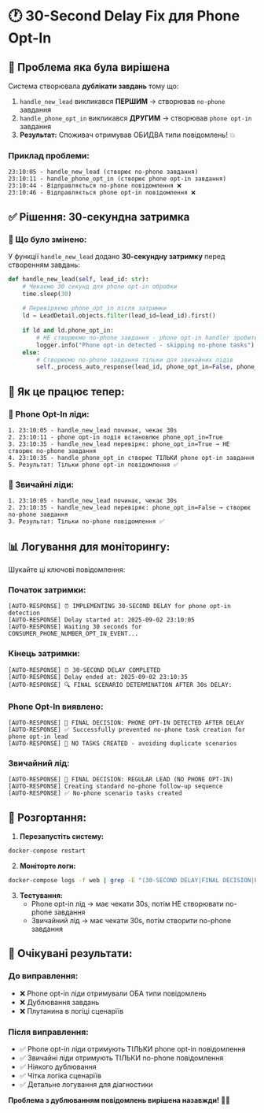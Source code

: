 # 🕐 30-Second Delay Fix для Phone Opt-In

## 🚨 Проблема яка була вирішена

Система створювала **дублікати завдань** тому що:

1. `handle_new_lead` викликався **ПЕРШИМ** → створював `no-phone` завдання
2. `handle_phone_opt_in` викликався **ДРУГИМ** → створював `phone opt-in` завдання  
3. **Результат:** Споживач отримував ОБИДВА типи повідомлень! 💥

### Приклад проблеми:
```
23:10:05 - handle_new_lead (створює no-phone завдання)
23:10:11 - handle_phone_opt_in (створює phone opt-in завдання)
23:10:44 - Відправляється no-phone повідомлення ❌
23:10:46 - Відправляється phone opt-in повідомлення ❌
```

## ✅ Рішення: 30-секундна затримка

### 🔧 Що було змінено:

У функції `handle_new_lead` додано **30-секундну затримку** перед створенням завдань:

```python
def handle_new_lead(self, lead_id: str):
    # Чекаємо 30 секунд для phone opt-in обробки
    time.sleep(30)
    
    # Перевіряємо phone_opt_in після затримки
    ld = LeadDetail.objects.filter(lead_id=lead_id).first()
    
    if ld and ld.phone_opt_in:
        # НЕ створюємо no-phone завдання - phone opt-in handler зробить це
        logger.info("Phone opt-in detected - skipping no-phone tasks")
    else:
        # Створюємо no-phone завдання тільки для звичайних лідів
        self._process_auto_response(lead_id, phone_opt_in=False, phone_available=False)
```

## 🎯 Як це працює тепер:

### **📱 Phone Opt-In ліди:**
```
1. 23:10:05 - handle_new_lead починає, чекає 30s
2. 23:10:11 - phone opt-in подія встановлює phone_opt_in=True
3. 23:10:35 - handle_new_lead перевіряє: phone_opt_in=True → НЕ створює no-phone завдання
4. 23:10:35 - handle_phone_opt_in створює ТІЛЬКИ phone opt-in завдання
5. Результат: Тільки phone opt-in повідомлення ✅
```

### **💬 Звичайні ліди:**
```
1. 23:10:05 - handle_new_lead починає, чекає 30s
2. 23:10:35 - handle_new_lead перевіряє: phone_opt_in=False → створює no-phone завдання
3. Результат: Тільки no-phone повідомлення ✅
```

## 📊 Логування для моніторингу:

Шукайте ці ключові повідомлення:

### **Початок затримки:**
```
[AUTO-RESPONSE] ⏰ IMPLEMENTING 30-SECOND DELAY for phone opt-in detection
[AUTO-RESPONSE] Delay started at: 2025-09-02 23:10:05
[AUTO-RESPONSE] Waiting 30 seconds for CONSUMER_PHONE_NUMBER_OPT_IN_EVENT...
```

### **Кінець затримки:**
```
[AUTO-RESPONSE] ⏰ 30-SECOND DELAY COMPLETED
[AUTO-RESPONSE] Delay ended at: 2025-09-02 23:10:35
[AUTO-RESPONSE] 🔍 FINAL SCENARIO DETERMINATION AFTER 30s DELAY:
```

### **Phone Opt-In виявлено:**
```
[AUTO-RESPONSE] 📱 FINAL DECISION: PHONE OPT-IN DETECTED AFTER DELAY
[AUTO-RESPONSE] ✅ Successfully prevented no-phone task creation for phone opt-in lead
[AUTO-RESPONSE] 🚫 NO TASKS CREATED - avoiding duplicate scenarios
```

### **Звичайний лід:**
```
[AUTO-RESPONSE] 💬 FINAL DECISION: REGULAR LEAD (NO PHONE OPT-IN)
[AUTO-RESPONSE] Creating standard no-phone follow-up sequence
[AUTO-RESPONSE] ✅ No-phone scenario tasks created
```

## 🚀 Розгортання:

1. **Перезапустіть систему:**
```bash
docker-compose restart
```

2. **Моніторте логи:**
```bash
docker-compose logs -f web | grep -E "(30-SECOND DELAY|FINAL DECISION|PHONE OPT-IN DETECTED)"
```

3. **Тестування:**
   - Phone opt-in лід → має чекати 30s, потім НЕ створювати no-phone завдання
   - Звичайний лід → має чекати 30s, потім створити no-phone завдання

## 🎉 Очікувані результати:

### **До виправлення:**
- ❌ Phone opt-in ліди отримували ОБА типи повідомлень
- ❌ Дублювання завдань
- ❌ Плутанина в логіці сценаріїв

### **Після виправлення:**
- ✅ Phone opt-in ліди отримують ТІЛЬКИ phone opt-in повідомлення
- ✅ Звичайні ліди отримують ТІЛЬКИ no-phone повідомлення  
- ✅ Ніякого дублювання
- ✅ Чітка логіка сценаріїв
- ✅ Детальне логування для діагностики

**Проблема з дублюванням повідомлень вирішена назавжди!** 🎯✨
